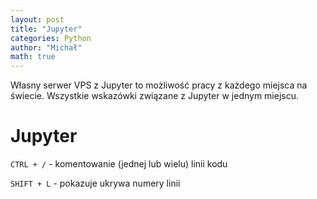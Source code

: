 ```yaml
---
layout: post
title: "Jupyter"
categories: Python
author: "Michał"
math: true
---
```




Własny serwer VPS z Jupyter to możliwość pracy z każdego miejsca na świecie.  Wszystkie wskazówki związane z Jupyter w jednym miejscu.

# Jupyter

`CTRL + /` - komentowanie (jednej lub wielu) linii kodu

`SHIFT + L` - pokazuje ukrywa numery linii







